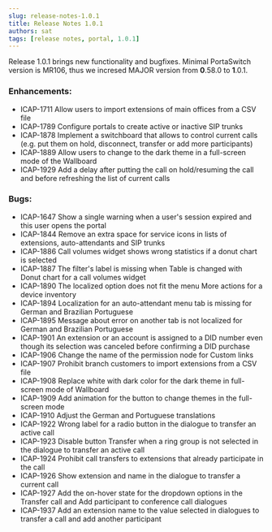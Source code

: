 ```yaml
---
slug: release-notes-1.0.1
title: Release Notes 1.0.1
authors: sat
tags: [release notes, portal, 1.0.1]
---
```


Release 1.0.1 brings new functionality and bugfixes. Minimal PortaSwitch version is MR106, thus we incresed MAJOR version from **0**.58.0 to **1**.0.1.

### Enhancements:
- ICAP-1711 Allow users to import extensions of main offices from a CSV file
- ICAP-1789 Configure portals to create active or inactive SIP trunks
- ICAP-1878 Implement a switchboard that allows to control current calls (e.g. put them on hold, disconnect, transfer or add more participants)
- ICAP-1889 Allow users to change to the dark theme in a full-screen mode of the Wallboard
- ICAP-1929 Add a delay after putting the call on hold/resuming the call and before refreshing the list of current calls

<!--truncate-->
### Bugs:
- ICAP-1647 Show a single warning when a user's session expired and this user opens the portal
- ICAP-1844 Remove an extra space for service icons in lists of extensions, auto-attendants and SIP trunks
- ICAP-1886 Call volumes widget shows wrong statistics if a donut chart is selected
- ICAP-1887 The filter's label is missing when Table is changed with Donut chart for a call volumes widget
- ICAP-1890 The localized option does not fit the menu More actions for a device inventory
- ICAP-1894 Localization for an auto-attendant menu tab is missing for German and Brazilian Portuguese
- ICAP-1895 Message about error on another tab is not localized for German and Brazilian Portuguese
- ICAP-1901 An extension or an account is assigned to a DID number even though its selection was canceled before confirming a DID purchase
- ICAP-1906 Change the name of the permission node for Custom links
- ICAP-1907 Prohibit branch customers to import extensions from a CSV file
- ICAP-1908 Replace white with dark color for the dark theme in full-screen mode of Wallboard
- ICAP-1909 Add animation for the button to change themes in the full-screen mode
- ICAP-1910 Adjust the German and Portuguese translations
- ICAP-1922 Wrong label for a radio button in the dialogue to transfer an active call
- ICAP-1923 Disable button Transfer when a ring group is not selected in the dialogue to transfer an active call
- ICAP-1924 Prohibit call transfers to extensions that already participate in the call
- ICAP-1926 Show extension and name in the dialogue to transfer a current call
- ICAP-1927 Add the on-hover state for the dropdown options in the Transfer call and Add participant to conference call dialogues
- ICAP-1937 Add an extension name to the value selected in dialogues to transfer a call and add another participant
